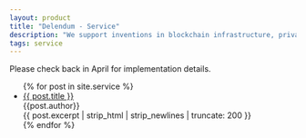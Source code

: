 ```yaml
---
layout: product
title: "Delendum - Service"
description: "We support inventions in blockchain infrastructure, private computing, and zero-knowledge proof applications"
tags: service
---
```


<p class="text-black text-research-para">
    Please check back in April for implementation details.
</p>
<ul class="no-list-style">
{% for post in site.service %}
    <li class="no-list-style post-container">
        <div class="text-black text-large">
            <a class="text-black" href="{{ post.url }}">
                {{ post.title }}
            </a>
        </div>
        <div class="text-black">
            {{post.author}} 
        </div> 
        {{ post.excerpt | strip_html | strip_newlines | truncate: 200 }}  
    </li>
{% endfor %}
</ul>
